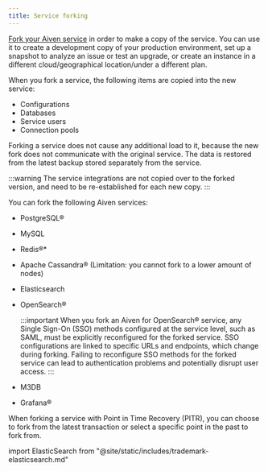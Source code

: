 ```yaml
---
title: Service forking
---
```


[Fork your Aiven service](/docs/platform/howto/console-fork-service) in order to make a copy of the service. You can use it to
create a development copy of your production environment, set up a
snapshot to analyze an issue or test an upgrade, or create an instance
in a different cloud/geographical location/under a different plan.

When you fork a service, the following items are copied into the new
service:

-   Configurations
-   Databases
-   Service users
-   Connection pools

Forking a service does not cause any additional load to it, because the
new fork does not communicate with the original service. The data is
restored from the latest backup stored separately from the service.

:::warning
The service integrations are not copied over to the forked version, and
need to be re-established for each new copy.
:::

You can fork the following Aiven services:

-   PostgreSQL®

-   MySQL

-   Redis®\*

-   Apache Cassandra® (Limitation: you cannot fork to a lower amount of
    nodes)

-   Elasticsearch

-   OpenSearch®

    :::important
    When you fork an Aiven for OpenSearch® service, any Single Sign-On
    (SSO) methods configured at the service level, such as SAML, must be
    explicitly reconfigured for the forked service. SSO configurations
    are linked to specific URLs and endpoints, which change during
    forking. Failing to reconfigure SSO methods for the forked service
    can lead to authentication problems and potentially disrupt user
    access.
    :::

-   M3DB

-   Grafana®

When forking a service with Point in Time Recovery (PITR), you can
choose to fork from the latest transaction or select a specific point in
the past to fork from.

import ElasticSearch from "@site/static/includes/trademark-elasticsearch.md"

<ElasticSearch/>
